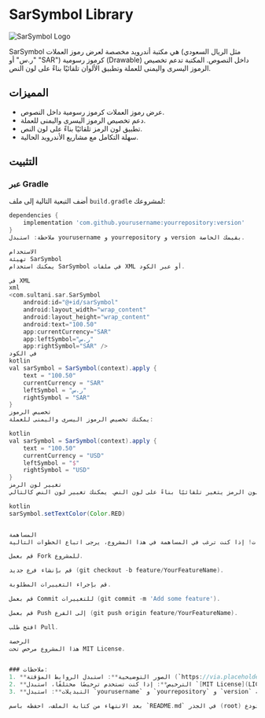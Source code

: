 # SarSymbol Library

![SarSymbol Logo](https://via.placeholder.com/150) <!-- استبدل هذا الرابط برابط صورة الشعار إذا كان لديك -->

SarSymbol هي مكتبة أندرويد مخصصة لعرض رموز العملات (مثل الريال السعودي "ر.س" أو "SAR") كرموز رسومية (Drawable) داخل النصوص. المكتبة تدعم تخصيص الرموز اليسرى واليمنى للعملة وتطبيق الألوان تلقائيًا بناءً على لون النص.

## المميزات

- عرض رموز العملات كرموز رسومية داخل النصوص.
- دعم تخصيص الرموز اليسرى واليمنى للعملة.
- تطبيق لون الرمز تلقائيًا بناءً على لون النص.
- سهلة التكامل مع مشاريع الأندرويد الحالية.

## التثبيت

### عبر Gradle

أضف التبعية التالية إلى ملف `build.gradle` لمشروعك:

```groovy
dependencies {
    implementation 'com.github.yourusername:yourrepository:version'
}
ملاحظة: استبدل yourusername و yourrepository و version بقيمك الخاصة.

الاستخدام
تهيئة SarSymbol
يمكنك استخدام SarSymbol في ملفات XML أو عبر الكود.

في XML
xml
<com.sultani.sar.SarSymbol
    android:id="@+id/sarSymbol"
    android:layout_width="wrap_content"
    android:layout_height="wrap_content"
    android:text="100.50"
    app:currentCurrency="SAR"
    app:leftSymbol="ر.س"
    app:rightSymbol="SAR" />
في الكود
kotlin
val sarSymbol = SarSymbol(context).apply {
    text = "100.50"
    currentCurrency = "SAR"
    leftSymbol = "ر.س"
    rightSymbol = "SAR"
}
تخصيص الرموز
يمكنك تخصيص الرموز اليسرى واليمنى للعملة:

kotlin
val sarSymbol = SarSymbol(context).apply {
    text = "100.50"
    currentCurrency = "USD"
    leftSymbol = "$"
    rightSymbol = "USD"
}
تغيير لون الرمز
لون الرمز يتغير تلقائيًا بناءً على لون النص. يمكنك تغيير لون النص كالتالي:

kotlin
sarSymbol.setTextColor(Color.RED)


المساهمة
نرحب بالمساهمات! إذا كنت ترغب في المساهمة في هذا المشروع، يرجى اتباع الخطوات التالية:

قم بعمل Fork للمشروع.

قم بإنشاء فرع جديد (git checkout -b feature/YourFeatureName).

قم بإجراء التغييرات المطلوبة.

قم بعمل Commit للتغييرات (git commit -m 'Add some feature').

قم بعمل Push إلى الفرع (git push origin feature/YourFeatureName).

افتح طلب Pull.

الرخصة
هذا المشروع مرخص تحت MIT License.


### ملاحظات:
1. **الصور التوضيحية**: استبدل الروابط المؤقتة (`https://via.placeholder.com/...`) بروابط صور حقيقية توضح كيفية عمل المكتبة.
2. **الترخيص**: إذا كنت تستخدم ترخيصًا مختلفًا، استبدل `[MIT License](LICENSE)` بالترخيص المناسب.
3. **التبديلات**: استبدل `yourusername` و `yourrepository` و `version` بمعلومات مستودعك الفعلية.

بعد الانتهاء من كتابة الملف، احفظه باسم `README.md` في الجذر (root) لمستودع GitHub الخاص بك.
